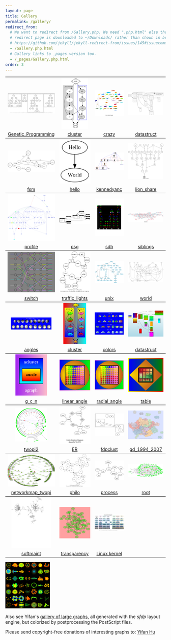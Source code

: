 ```yaml
---
layout: page
title: Gallery
permalink: /gallery/
redirect_from:
  # We want to redirect from /Gallery.php. We need ".php.html" else the
  # redirect page is downloaded to ~/Downloads/ rather than shown in browser. See:
  # https://github.com/jekyll/jekyll-redirect-from/issues/145#issuecomment-392277818
  - /Gallery.php.html
  # Gallery links to _pages version too.
  - /_pages/Gallery.php.html
order: 3
---
```

         

<table rules="groups">
<tbody><tr>
<td align="center"><a href="/_pages/Gallery/directed/Genetic_Programming.html"><img src="/_pages/Gallery/directed/Genetic_Programming.small.png" border="0" alt="" title="Genetic_Programming"></a></td>
<td align="center"><a href="/_pages/Gallery/directed/cluster.html"><img src="/_pages/Gallery/directed/cluster.small.png" border="0" alt="" title="cluster"></a></td>
<td align="center"><a href="/_pages/Gallery/directed/crazy.html"><img src="/_pages/Gallery/directed/crazy.small.png" border="0" alt="" title="crazy"></a></td>
<td align="center"><a href="/_pages/Gallery/directed/datastruct.html"><img src="/_pages/Gallery/directed/datastruct.small.png" border="0" alt="" title="datastruct"></a></td>
</tr><tr>  <td align="center"> <a href="/_pages/Gallery/directed/Genetic_Programming.html">Genetic_Programming</a></td> <td align="center"> <a href="/_pages/Gallery/directed/cluster.html">cluster</a></td> <td align="center"> <a href="/_pages/Gallery/directed/crazy.html">crazy</a></td> <td align="center"> <a href="/_pages/Gallery/directed/datastruct.html">datastruct</a></td> </tr></tbody>
<tbody><tr>
<td align="center"><a href="/_pages/Gallery/directed/fsm.html"><img src="/_pages/Gallery/directed/fsm.small.png" border="0" alt="" title="fsm"></a></td>
<td align="center"><a href="/_pages/Gallery/directed/hello.html"><img src="/_pages/Gallery/directed/hello.small.png" border="0" alt="" title="hello"></a></td>
<td align="center"><a href="/_pages/Gallery/directed/kennedyanc.html"><img src="/_pages/Gallery/directed/kennedyanc.small.png" border="0" alt="" title="kennedyanc"></a></td>
<td align="center"><a href="/_pages/Gallery/directed/lion_share.html"><img src="/_pages/Gallery/directed/lion_share.small.png" border="0" alt="" title="lion_share"></a></td>
</tr><tr>  <td align="center"> <a href="/_pages/Gallery/directed/fsm.html">fsm</a></td> <td align="center"> <a href="/_pages/Gallery/directed/hello.html">hello</a></td> <td align="center"> <a href="/_pages/Gallery/directed/kennedyanc.html">kennedyanc</a></td> <td align="center"> <a href="/_pages/Gallery/directed/lion_share.html">lion_share</a></td> </tr></tbody>
<tbody><tr>
<td align="center"><a href="/_pages/Gallery/directed/profile.html"><img src="/_pages/Gallery/directed/profile.small.png" border="0" alt="" title="profile"></a></td>
<td align="center"><a href="/_pages/Gallery/directed/psg.html"><img src="/_pages/Gallery/directed/psg.small.png" border="0" alt="" title="psg"></a></td>
<td align="center"><a href="/_pages/Gallery/directed/sdh.html"><img src="/_pages/Gallery/directed/sdh.small.png" border="0" alt="" title="sdh"></a></td>
<td align="center"><a href="/_pages/Gallery/directed/siblings.html"><img src="/_pages/Gallery/directed/siblings.small.png" border="0" alt="" title="siblings"></a></td>
</tr><tr>  <td align="center"> <a href="/_pages/Gallery/directed/profile.html">profile</a></td> <td align="center"> <a href="/_pages/Gallery/directed/psg.html">psg</a></td> <td align="center"> <a href="/_pages/Gallery/directed/sdh.html">sdh</a></td> <td align="center"> <a href="/_pages/Gallery/directed/siblings.html">siblings</a></td> </tr></tbody>
<tbody><tr>
<td align="center"><a href="/_pages/Gallery/directed/switch.html"><img src="/_pages/Gallery/directed/switch.small.png" border="0" alt="" title="switch"></a></td>
<td align="center"><a href="/_pages/Gallery/directed/traffic_lights.html"><img src="/_pages/Gallery/directed/traffic_lights.small.png" border="0" alt="" title="traffic_lights"></a></td>
<td align="center"><a href="/_pages/Gallery/directed/unix.html"><img src="/_pages/Gallery/directed/unix.small.png" border="0" alt="" title="unix"></a></td>
<td align="center"><a href="/_pages/Gallery/directed/world.html"><img src="/_pages/Gallery/directed/world.small.png" border="0" alt="" title="world"></a></td>
</tr><tr>  <td align="center"> <a href="/_pages/Gallery/directed/switch.html">switch</a></td> <td align="center"> <a href="/_pages/Gallery/directed/traffic_lights.html">traffic_lights</a></td> <td align="center"> <a href="/_pages/Gallery/directed/unix.html">unix</a></td> <td align="center"> <a href="/_pages/Gallery/directed/world.html">world</a></td> </tr></tbody>
<tbody><tr>
<td align="center"><a href="/_pages/Gallery/gradient/angles.html"><img src="/_pages/Gallery/gradient/angles.small.png" border="0" alt="" title="angles"></a></td>
<td align="center"><a href="/_pages/Gallery/gradient/cluster.html"><img src="/_pages/Gallery/gradient/cluster.small.png" border="0" alt="" title="cluster"></a></td>
<td align="center"><a href="/_pages/Gallery/gradient/colors.html"><img src="/_pages/Gallery/gradient/colors.small.png" border="0" alt="" title="colors"></a></td>
<td align="center"><a href="/_pages/Gallery/gradient/datastruct.html"><img src="/_pages/Gallery/gradient/datastruct.small.png" border="0" alt="" title="datastruct"></a></td>
</tr><tr>  <td align="center"> <a href="/_pages/Gallery/gradient/angles.html">angles</a></td> <td align="center"> <a href="/_pages/Gallery/gradient/cluster.html">cluster</a></td> <td align="center"> <a href="/_pages/Gallery/gradient/colors.html">colors</a></td> <td align="center"> <a href="/_pages/Gallery/gradient/datastruct.html">datastruct</a></td> </tr></tbody>
<tbody><tr>
<td align="center"><a href="/_pages/Gallery/gradient/g_c_n.html"><img src="/_pages/Gallery/gradient/g_c_n.small.png" border="0" alt="" title="g_c_n"></a></td>
<td align="center"><a href="/_pages/Gallery/gradient/linear_angle.html"><img src="/_pages/Gallery/gradient/linear_angle.small.png" border="0" alt="" title="linear_angle"></a></td>
<td align="center"><a href="/_pages/Gallery/gradient/radial_angle.html"><img src="/_pages/Gallery/gradient/radial_angle.small.png" border="0" alt="" title="radial_angle"></a></td>
<td align="center"><a href="/_pages/Gallery/gradient/table.html"><img src="/_pages/Gallery/gradient/table.small.png" border="0" alt="" title="table"></a></td>
</tr><tr>  <td align="center"> <a href="/_pages/Gallery/gradient/g_c_n.html">g_c_n</a></td> <td align="center"> <a href="/_pages/Gallery/gradient/linear_angle.html">linear_angle</a></td> <td align="center"> <a href="/_pages/Gallery/gradient/radial_angle.html">radial_angle</a></td> <td align="center"> <a href="/_pages/Gallery/gradient/table.html">table</a></td> </tr></tbody>
<tbody><tr>
<td align="center"><a href="/_pages/Gallery/twopi/twopi2.html"><img src="/_pages/Gallery/twopi/twopi2.small.png" border="0" alt="" title="twopi2"></a></td>
<td align="center"><a href="/_pages/Gallery/undirected/ER.html"><img src="/_pages/Gallery/undirected/ER.small.png" border="0" alt="" title="ER"></a></td>
<td align="center"><a href="/_pages/Gallery/undirected/fdpclust.html"><img src="/_pages/Gallery/undirected/fdpclust.small.png" border="0" alt="" title="fdpclust"></a></td>
<td align="center"><a href="/_pages/Gallery/undirected/gd_1994_2007.html"><img src="/_pages/Gallery/undirected/gd_1994_2007.small.png" border="0" alt="" title="gd_1994_2007"></a></td>
</tr><tr>  <td align="center"> <a href="/_pages/Gallery/twopi/twopi2.html">twopi2</a></td> <td align="center"> <a href="/_pages/Gallery/undirected/ER.html">ER</a></td> <td align="center"> <a href="/_pages/Gallery/undirected/fdpclust.html">fdpclust</a></td> <td align="center"> <a href="/_pages/Gallery/undirected/gd_1994_2007.html">gd_1994_2007</a></td> </tr></tbody>
<tbody><tr>
<td align="center"><a href="/_pages/Gallery/undirected/networkmap_twopi.html"><img src="/_pages/Gallery/undirected/networkmap_twopi.small.png" border="0" alt="" title="networkmap_twopi"></a></td>
<td align="center"><a href="/_pages/Gallery/undirected/philo.html"><img src="/_pages/Gallery/undirected/philo.small.png" border="0" alt="" title="philo"></a></td>
<td align="center"><a href="/_pages/Gallery/undirected/process.html"><img src="/_pages/Gallery/undirected/process.small.png" border="0" alt="" title="process"></a></td>
<td align="center"><a href="/_pages/Gallery/undirected/root.html"><img src="/_pages/Gallery/undirected/root.small.png" border="0" alt="" title="root"></a></td>
</tr><tr>  <td align="center"> <a href="/_pages/Gallery/undirected/networkmap_twopi.html">networkmap_twopi</a></td> <td align="center"> <a href="/_pages/Gallery/undirected/philo.html">philo</a></td> <td align="center"> <a href="/_pages/Gallery/undirected/process.html">process</a></td> <td align="center"> <a href="/_pages/Gallery/undirected/root.html">root</a></td> </tr></tbody>
<tbody><tr>
<td align="center"><a href="/_pages/Gallery/undirected/softmaint.html"><img src="/_pages/Gallery/undirected/softmaint.small.png" border="0" alt="" title="softmaint"></a></td>
<td align="center"><a href="/_pages/Gallery/undirected/transparency.html"><img src="/_pages/Gallery/undirected/transparency.small.png" border="0" alt="" title="transparency"></a></td>
<td align="center"><a href="/_pages/Gallery/directed/Linux_kernel_diagram.html"><img src="/_pages/Gallery/directed/Linux_kernel_diagram.small.png" border="0" alt="" title="Linux_kernel_diagram"></a></td>
</tr><tr>  <td align="center"> <a href="/_pages/Gallery/undirected/softmaint.html">softmaint</a></td> <td align="center"> <a href="/_pages/Gallery/undirected/transparency.html">transparency</a></td><td align="center"> <a href="/_pages/Gallery/directed/Linux_kernel_diagram.html">Linux kernel</a></td> </tr></tbody>
</table>

<a href="http://yifanhu.net/GALLERY/GRAPHS/index.html"> <img width="140" border="0" src="/_pages/Gallery/ufl.png" alt="" title="transparency" /></a>

Also see Yifan\'s [gallery of large
graphs](http://yifanhu.net/GALLERY/GRAPHS/index.html), all generated
with the *sfdp* layout engine, but colorized by postprocessing the
PostScript files.

Please send copyright-free donations of interesting graphs to: [Yifan
Hu](mailto:yifanhu@yahoo.com)
